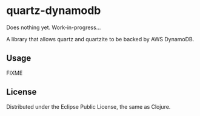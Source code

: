 # quartz-dynamodb

Does nothing yet. Work-in-progress...

A library that allows quartz and quartzite to be backed by AWS DynamoDB.

## Usage

FIXME

## License

Distributed under the Eclipse Public License, the same as Clojure.

